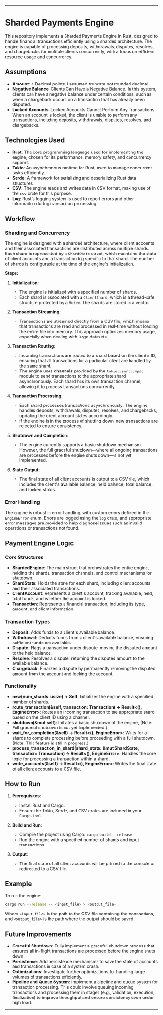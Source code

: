 
---


# Sharded Payments Engine

This repository implements a Sharded Payments Engine in Rust, designed to handle financial transactions efficiently using a sharded architecture. The engine is capable of processing deposits, withdrawals, disputes, resolves, and chargebacks for multiple clients concurrently, with a focus on efficient resource usage and concurrency.

## Assumptions
- **Amount**: 4 Decimal points, i assumed truncate not rounded decimal
- **Negative Balance**: Clients Can Have a Negative Balance. In this system, clients can have a negative balance under certain conditions, such as when a chargeback occurs on a transaction that has already been disputed.
- **Locked Accounts**: Locked Accounts Cannot Perform Any Transactions. When an account is locked, the client is unable to perform any transactions, including deposits, withdrawals, disputes, resolves, and chargebacks.

## Technologies Used

- **Rust**: The core programming language used for implementing the engine, chosen for its performance, memory safety, and concurrency support.
- **Tokio**: An asynchronous runtime for Rust, used to manage concurrent tasks efficiently.
- **Serde**: A framework for serializing and deserializing Rust data structures.
- **CSV**: The engine reads and writes data in CSV format, making use of the `csv` crate for this purpose.
- **Log**: Rust's logging system is used to report errors and other information during transaction processing.

## Workflow

### Sharding and Concurrency

The engine is designed with a sharded architecture, where client accounts and their associated transactions are distributed across multiple shards. Each shard is represented by a `ShardState` struct, which maintains the state of client accounts and a transaction log specific to that shard. The number of shards is configurable at the time of the engine's initialization.

**Steps:**

1. **Initialization**:
    - The engine is initialized with a specified number of shards.
    - Each shard is associated with a `ClientShard`, which is a thread-safe structure protected by a `Mutex`. The shards are stored in a vector.

2. **Transaction Streaming**:
    - Transactions are streamed directly from a CSV file, which means that transactions are read and processed in real-time without loading the entire file into memory. This approach optimizes memory usage, especially when dealing with large datasets.

3. **Transaction Routing**:
    - Incoming transactions are routed to a shard based on the client's ID, ensuring that all transactions for a particular client are handled by the same shard.
    - The engine uses **channels** provided by the `tokio::sync::mpsc` module to send transactions to the appropriate shard asynchronously. Each shard has its own transaction channel, allowing it to process transactions concurrently.

4. **Transaction Processing**:
    - Each shard processes transactions asynchronously. The engine handles deposits, withdrawals, disputes, resolves, and chargebacks, updating the client account states accordingly.
    - If the engine is in the process of shutting down, new transactions are rejected to ensure consistency.

5. **Shutdown and Completion**:
    - The engine currently supports a basic shutdown mechanism. However, the full graceful shutdown—where all ongoing transactions are processed before the engine shuts down—is not yet implemented.

6. **State Output**:
    - The final state of all client accounts is output to a CSV file, which includes the client's available balance, held balance, total balance, and locked status.

### Error Handling

The engine is robust in error handling, with custom errors defined in the `EngineError` enum. Errors are logged using the `log` crate, and appropriate error messages are provided to help diagnose issues such as invalid operations or transactions not found.

## Payment Engine Logic

### Core Structures

- **ShardedEngine**: The main struct that orchestrates the entire engine, holding the shards, transaction channels, and control mechanisms for shutdown.
- **ShardState**: Holds the state for each shard, including client accounts and their associated transactions.
- **ClientAccount**: Represents a client's account, tracking available, held, total funds, and whether the account is locked.
- **Transaction**: Represents a financial transaction, including its type, amount, and client information.

### Transaction Types

- **Deposit**: Adds funds to a client's available balance.
- **Withdrawal**: Deducts funds from a client's available balance, ensuring sufficient funds are available.
- **Dispute**: Flags a transaction under dispute, moving the disputed amount to the held balance.
- **Resolve**: Resolves a dispute, returning the disputed amount to the available balance.
- **Chargeback**: Finalizes a dispute by permanently removing the disputed amount from the account and locking the account.

### Functionality

- **new(num_shards: usize) -> Self**: Initializes the engine with a specified number of shards.
- **route_transaction(&self, transaction: Transaction) -> Result<(), EngineError>**: Routes an incoming transaction to the appropriate shard based on the client ID using a channel.
- **shutdown(&mut self)**: Initiates a basic shutdown of the engine, (Note: Full graceful shutdown is not yet implemented.)
- **wait_for_completion(&self) -> Result<(), EngineError>**: Waits for all shards to complete processing before proceeding with a full shutdown. (Note: This feature is still in progress.)
- **process_transaction_in_shard(shard_state: &mut ShardState, transaction: Transaction) -> Result<(), EngineError>**: Handles the core logic for processing a transaction within a shard.
- **write_accounts(&self) -> Result<(), EngineError>**: Writes the final state of all client accounts to a CSV file.

## How to Run

1. **Prerequisites**:
    - Install Rust and Cargo.
    - Ensure the Tokio, Serde, and CSV crates are included in your `Cargo.toml`.

2. **Build and Run**:
    - Compile the project using Cargo: `cargo build --release`
    - Run the engine with a specified number of shards and input transactions.

3. **Output**:
    - The final state of all client accounts will be printed to the console or redirected to a CSV file.

## Example

To run the engine:

```bash
cargo run --release -- <input_file> > <output_file>
```

Where `<input_file>` is the path to the CSV file containing the transactions, and `<output_file>` is the path where the output should be saved.

## Future Improvements

- **Graceful Shutdown**: Fully implement a graceful shutdown process that ensures all in-flight transactions are processed before the engine shuts down.
- **Persistence**: Add persistence mechanisms to save the state of accounts and transactions in case of a system crash.
- **Optimizations**: Investigate further optimizations for handling large volumes of transactions efficiently.
- **Pipeline and Queue System**: Implement a pipeline and queue system for transaction processing. This could involve queuing incoming transactions and processing them in stages (e.g., validation, execution, finalization) to improve throughput and ensure consistency even under high load.

---
